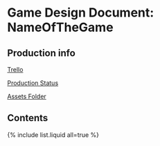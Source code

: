 # Game Design Document: NameOfTheGame

## Production info

[Trello](https://wwww.google.com)

[Production Status](https://wwww.google.com)

[Assets Folder](https://wwww.google.com)

## Contents

{% include list.liquid all=true %}
